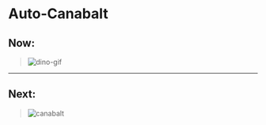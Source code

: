 # Auto-Canabalt

## Now:

> ![dino-gif](https://storage.googleapis.com/gweb-uniblog-publish-prod/original_images/Dino_non-birthday_version.gif)

---

## Next:

> ![canabalt](https://i.pinimg.com/originals/24/3a/55/243a55fbd6ab8766d662b80ba599a358.gif)
